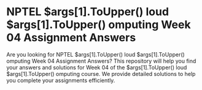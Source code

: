 # NPTEL  $args[1].ToUpper() loud $args[1].ToUpper() omputing Week 04 Assignment Answers

Are you looking for NPTEL  $args[1].ToUpper() loud $args[1].ToUpper() omputing Week 04 Assignment Answers? This repository will help you find your answers and solutions for Week 04 of the  $args[1].ToUpper() loud $args[1].ToUpper() omputing course. We provide detailed solutions to help you complete your assignments efficiently.